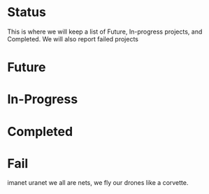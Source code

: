 # Status

This is where we will keep a  list of Future, In-progress projects, and Completed. We will also report failed projects


# Future

# In-Progress

# Completed

# Fail




























imanet uranet we all are nets, we fly our drones like a corvette.

